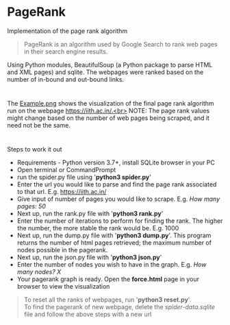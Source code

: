 # PageRank
 
Implementation of the page rank algorithm

> PageRank is an algorithm used by Google Search to rank web pages in their search engine results.

Using Python modules, BeautifulSoup (a Python package to parse HTML and XML pages) and sqlite. The webpages were ranked based on the number of in-bound and out-bound links. 
#
The [Example.png](https://github.com/kn-vardhan/PageRank/blob/main/Example.png) shows the visualization of the final page rank algorithm run on the webpage https://iith.ac.in/.<br>
NOTE: The page rank values might change based on the number of web pages being scraped, and it need not be the same.
#
Steps to work it out
- Requirements - Python version 3.7+, install SQLite browser in your PC
- Open terminal or CommandPrompt
- run the spider.py file using '**python3 spider.py**'
- Enter the url you would like to parse and find the page rank associated to that url. E.g. https://iith.ac.in/
- Give input of number of pages you would like to scrape. E.g. _How many pages: 50_
- Next up, run the rank.py file with '**python3 rank.py**'
- Enter the number of iterations to perform for finding the rank. The higher the number, the more stable the rank would be. E.g. 1000
- Next up, run the dump.py file with '**python3 dump.py**'. This program returns the number of html pages retrieved; the maximum number of nodes possible in the pagerank.
- Next up, run the json.py file with '**python3 json.py**'
- Enter the number of nodes you wish to have in the graph. E.g. _How many nodes? X_
- Your pagerank graph is ready. Open the **force.html** page in your browser to view the visualization

> To reset all the ranks of webpages, run '**python3 reset.py**'. <br>
> To find the pagerank of new webpage, delete the _spider-data.sqlite_ file and follow the above steps with a new url
